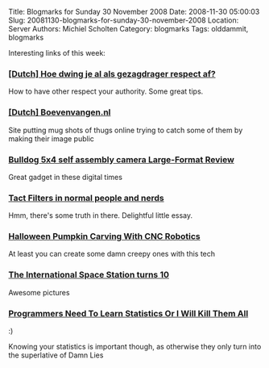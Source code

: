 Title: Blogmarks for Sunday 30 November 2008
Date: 2008-11-30 05:00:03
Slug: 20081130-blogmarks-for-sunday-30-november-2008
Location: Server
Authors: Michiel Scholten
Category: blogmarks
Tags: olddammit, blogmarks

<p>Interesting links of this week:</p>
<h3><a href="http://www.nrcnext.nl/geldenwerk/mijnwerk/article2075846.ece/Hoe_dwing_je_al_als_gezagdrager_respect_af">[Dutch] Hoe dwing je al als gezagdrager respect af?</a></h3>
<p>How to have other respect your authority. Some great tips.</p>
<h3><a href="http://www.boevenvangen.nl/">[Dutch] Boevenvangen.nl</a></h3>
<p>Site putting mug shots of thugs online trying to catch some of them by making their image public</p>
<h3><a href="http://www.ephotozine.com/article/Bulldog-5x4-self-assembly-camera">Bulldog 5x4 self assembly camera Large-Format Review</a></h3>
<p>Great gadget in these digital times</p>
<h3><a href="http://www.mit.edu/~jcb/tact.html">Tact Filters in normal people and nerds</a></h3>
<p>Hmm, there's some truth in there. Delightful little essay.</p>
<h3><a href="http://idle.slashdot.org/article.pl?sid=08/10/30/0027211">Halloween Pumpkin Carving With CNC Robotics</a></h3>
<p>At least you can create some damn creepy ones with this tech</p>
<h3><a href="http://www.boston.com/bigpicture/2008/11/the_international_space_statio.html">The International Space Station turns 10</a></h3>
<p>Awesome pictures</p>
<h3><a href="http://www.zedshaw.com/rants/programmer_stats.html">Programmers Need To Learn Statistics Or I Will Kill Them All</a></h3>
<p>:)</p>

<p>Knowing your statistics is important though, as otherwise they only turn into the superlative of Damn Lies</p>
